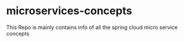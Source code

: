 # microservices-concepts
This Repo is mainly contains info of all the spring cloud micro service concepts
